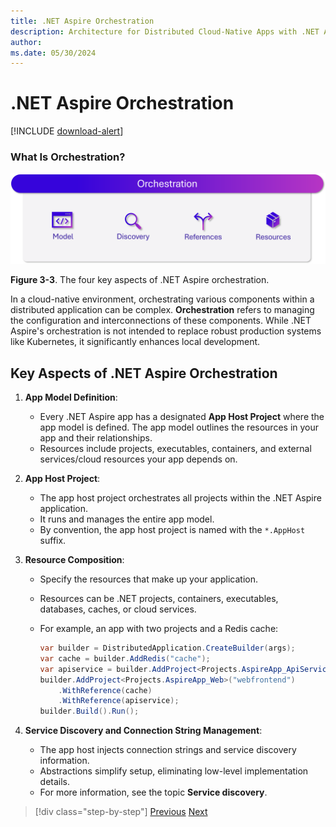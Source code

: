```yaml
---
title: .NET Aspire Orchestration
description: Architecture for Distributed Cloud-Native Apps with .NET Aspire & Containers | .NET Aspire Orchestration
author: 
ms.date: 05/30/2024
---
```


# .NET Aspire Orchestration

[!INCLUDE [download-alert](../includes/download-alert.md)]

### What Is Orchestration?

![A diagram with the four ideas behind orchestration. App model, discovery, references, and resources.](media/orchestration.png)

**Figure 3-3**. The four key aspects of .NET Aspire orchestration.

In a cloud-native environment, orchestrating various components within a distributed application can be complex. **Orchestration** refers to managing the configuration and interconnections of these components. While .NET Aspire's orchestration is not intended to replace robust production systems like Kubernetes, it significantly enhances local development.

## Key Aspects of .NET Aspire Orchestration

1. **App Model Definition**:
   - Every .NET Aspire app has a designated **App Host Project** where the app model is defined. The app model outlines the resources in your app and their relationships.
   - Resources include projects, executables, containers, and external services/cloud resources your app depends on.

2. **App Host Project**:
   - The app host project orchestrates all projects within the .NET Aspire application.
   - It runs and manages the entire app model.
   - By convention, the app host project is named with the `*.AppHost` suffix.

3. **Resource Composition**:
   - Specify the resources that make up your application.
   - Resources can be .NET projects, containers, executables, databases, caches, or cloud services.
   - For example, an app with two projects and a Redis cache:

     ```csharp
     var builder = DistributedApplication.CreateBuilder(args);
     var cache = builder.AddRedis("cache");
     var apiservice = builder.AddProject<Projects.AspireApp_ApiService>("apiservice");
     builder.AddProject<Projects.AspireApp_Web>("webfrontend")
         .WithReference(cache)
         .WithReference(apiservice);
     builder.Build().Run();
     ```

4. **Service Discovery and Connection String Management**:
   - The app host injects connection strings and service discovery information.
   - Abstractions simplify setup, eliminating low-level implementation details.
   - For more information, see the topic **Service discovery**.

>[!div class="step-by-step"]
>[Previous](dot-net-aspire-overview.md)
>[Next](servicediscovery.md)
